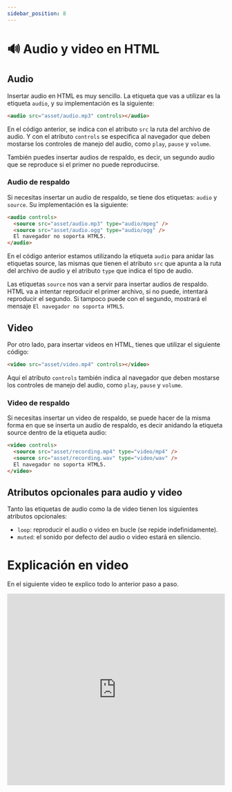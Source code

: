 ```yaml
---
sidebar_position: 8
---
```


# 🔊 Audio y video en HTML

## Audio

Insertar audio en HTML es muy sencillo. La etiqueta que vas a utilizar es la etiqueta `audio`, y su implementación es la siguiente:

```html
<audio src="asset/audio.mp3" controls></audio>
```

En el código anterior, se indica con el atributo `src` la ruta del archivo de audio. Y con el atributo `controls` se especifica al navegador que deben mostarse los controles de manejo del audio, como `play`, `pause` y `volume`.

También puedes insertar audios de respaldo, es decir, un segundo audio que se reproduce si el primer no puede reproducirse.

### Audio de respaldo

Si necesitas insertar un audio de respaldo, se tiene dos etiquetas: `audio` y `source`. Su implementación es la siguiente:

```html
<audio controls>
  <source src="asset/audio.mp3" type="audio/mpeg" />
  <source src="asset/audio.ogg" type="audio/ogg" />
  El navegador no soporta HTML5.
</audio>
```

En el código anterior estamos utilizando la etiqueta `audio` para anidar las etiquetas source, las mismas que tienen el atributo `src` que apunta a la ruta del archivo de audio y el atributo `type` que indica el tipo de audio.

Las etiquetas `source` nos van a servir para insertar audios de respaldo. HTML va a intentar reproducir el primer archivo, si no puede, intentará reproducir el segundo. Si tampoco puede con el segundo, mostrará el mensaje `El navegador no soporta HTML5`.

## Video

Por otro lado, para insertar videos en HTML, tienes que utilizar el siguiente código:

```html
<video src="asset/video.mp4" controls></video>
```

Aquí el atributo `controls` también indica al navegador que deben mostarse los controles de manejo del audio, como `play`, `pause` y `volume`.

### Video de respaldo

Si necesitas insertar un video de respaldo, se puede hacer de la misma forma en que se inserta un audio de respaldo, es decir anidando la etiqueta source dentro de la etiqueta audio:

```html
<video controls>
  <source src="asset/recording.mp4" type="video/mp4" />
  <source src="asset/recording.wav" type="video/wav" />
  El navegador no soporta HTML5.
</video>
```

## Atributos opcionales para audio y video

Tanto las etiquetas de audio como la de video tienen los siguientes atributos opcionales:

- `loop`: reproducir el audio o video en bucle (se repide indefinidamente).
- `muted`: el sonido por defecto del audio o video estará en silencio.

# Explicación en video

En el siguiente video te explico todo lo anterior paso a paso.

<iframe width="100%" height="444" src="https://www.youtube.com/embed/akFzU5K8VL0?si=xZqlW3w0CyOmipRV" title="YouTube video player" frameborder="0" allow="accelerometer; autoplay; clipboard-write; encrypted-media; gyroscope; picture-in-picture; web-share" referrerpolicy="strict-origin-when-cross-origin" allowfullscreen></iframe>
